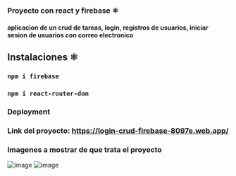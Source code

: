 ### Proyecto con react y firebase ⚛️
#### aplicacion de un crud de tareas, login, registros de usuarios, iniciar sesion de usuarios con correo electronico 


## Instalaciones  ⚛️
### `npm i firebase` 
### `npm i react-router-dom`

### Deployment

### Link del proyecto: https://login-crud-firebase-8097e.web.app/

### Imagenes a mostrar de que trata el proyecto

![image](https://user-images.githubusercontent.com/46203192/112253413-450b1e80-8c24-11eb-9a3e-0fa3afaa1fba.png)
![image](https://user-images.githubusercontent.com/46203192/112253532-7f74bb80-8c24-11eb-9398-b6ebba08b750.png)

